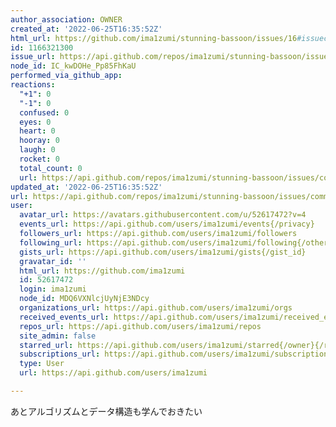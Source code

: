 ```yaml
---
author_association: OWNER
created_at: '2022-06-25T16:35:52Z'
html_url: https://github.com/ima1zumi/stunning-bassoon/issues/16#issuecomment-1166321300
id: 1166321300
issue_url: https://api.github.com/repos/ima1zumi/stunning-bassoon/issues/16
node_id: IC_kwDOHe_Pp85FhKaU
performed_via_github_app: 
reactions:
  "+1": 0
  "-1": 0
  confused: 0
  eyes: 0
  heart: 0
  hooray: 0
  laugh: 0
  rocket: 0
  total_count: 0
  url: https://api.github.com/repos/ima1zumi/stunning-bassoon/issues/comments/1166321300/reactions
updated_at: '2022-06-25T16:35:52Z'
url: https://api.github.com/repos/ima1zumi/stunning-bassoon/issues/comments/1166321300
user:
  avatar_url: https://avatars.githubusercontent.com/u/52617472?v=4
  events_url: https://api.github.com/users/ima1zumi/events{/privacy}
  followers_url: https://api.github.com/users/ima1zumi/followers
  following_url: https://api.github.com/users/ima1zumi/following{/other_user}
  gists_url: https://api.github.com/users/ima1zumi/gists{/gist_id}
  gravatar_id: ''
  html_url: https://github.com/ima1zumi
  id: 52617472
  login: ima1zumi
  node_id: MDQ6VXNlcjUyNjE3NDcy
  organizations_url: https://api.github.com/users/ima1zumi/orgs
  received_events_url: https://api.github.com/users/ima1zumi/received_events
  repos_url: https://api.github.com/users/ima1zumi/repos
  site_admin: false
  starred_url: https://api.github.com/users/ima1zumi/starred{/owner}{/repo}
  subscriptions_url: https://api.github.com/users/ima1zumi/subscriptions
  type: User
  url: https://api.github.com/users/ima1zumi

---
```

あとアルゴリズムとデータ構造も学んでおきたい